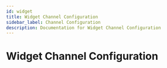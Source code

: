 ```yaml
---
id: widget
title: Widget Channel Configuration
sidebar_label: Channel Configuration
description: Documentation for Widget Channel Configuration
---
```


# Widget Channel Configuration
